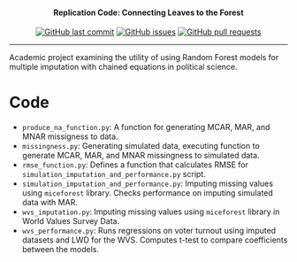 <h4 align="center">Replication Code: Connecting Leaves to the Forest</h4>
<p align="center">
    <a href="https://github.com/DamonCharlesRoberts/imputation-with-random-forests/commits/main">
    <img src="https://img.shields.io/github/last-commit/DamonCharlesRoberts/imputation-with-random-forests.svg?style=flat-square&logo=github&logoColor=white"
         alt="GitHub last commit"></a>
    <a href="https://github.com/DamonCharlesRoberts/seniority-project/issues">
    <img src="https://img.shields.io/github/issues-raw/DamonCharlesRoberts/imputation-with-random-forests.svg?style=flat-square&logo=github&logoColor=white"
         alt="GitHub issues"></a>
    <a href="https://github.com/DamonCharlesRoberts/seniority-project/pulls">
    <img src="https://img.shields.io/github/issues-pr-raw/DamonCharlesRoberts/imputation-with-random-forests.svg?style=flat-square&logo=github&logoColor=white"
         alt="GitHub pull requests"></a>
</p>

--- 
Academic project examining the utility of using Random Forest models for multiple imputation with chained equations in political science. 



# Code

* `produce_na_function.py`: A function for generating MCAR, MAR, and MNAR missigness to data. 
* `missingness.py`: Generating simulated data, executing function to generate MCAR, MAR, and MNAR missingness to simulated data.
* `rmse_function.py`: Defines a function that calculates RMSE for `simulation_imputation_and_performance.py` script.
* `simulation_imputation_and_performance.py`: Imputing missing values using `miceforest` library. Checks performance on imputing simulated data with MAR.
* `wvs_imputation.py`: Imputing missing values using `miceforest` library in World Values Survey Data.
* `wvs_performance.py`: Runs regressions on voter turnout using imputed datasets and LWD for the WVS. Computes t-test to compare coefficients between the models. 
